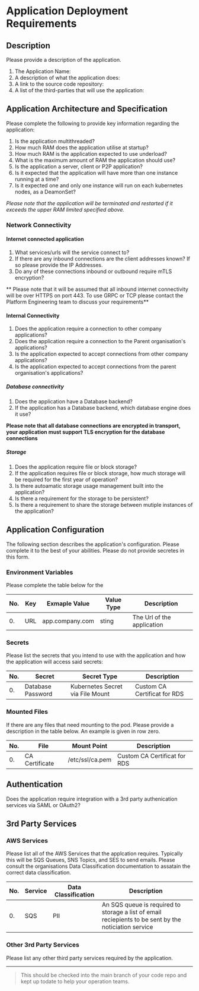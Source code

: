 # Application Deployment Requirements

## Description
Please provide a description of the application.
1. The Application Name: 
2. A description of what the application does: 
3. A link to the source code repository:
4. A list of the third-parties that will use the application:

## Application Architecture and Specification
Please complete the following to provide key information regarding the application:

1. Is the application multithreaded?
2. How much RAM does the application utilise at startup?
3. How much RAM is the application expected to use underload?
4. What is the maximum amount of RAM the application should use?
5. Is the application a server, client or P2P application?
6. Is it expected that the application will have more than one instance running at a time?
7. Is it expected one and only one instance will run on each kubernetes nodes, as a DeamonSet?

_Please note that the application will be terminated and restarted if it exceeds the upper RAM limited specified above._

### Network Connectivity 

#### Internet connected application

1. What services/urls will the service connect to?
2. If there are any inbound connections are the client addresses known? If so please provide the IP Addresses.
3. Do any of these connections inbound or outbound require mTLS encryption?

** Please note that it will be assumed that all inbound internet connectivity will be over HTTPS on port 443. To use GRPC or TCP please contact the Platform Engineering team to discuss your requirements**

#### Internal Connectivity
1. Does the application require a connection to other company applications?
2. Does the application require a connection to the Parent organisation's applications?
3. Is the application expected to accept connections from other company applications?
4. Is the application expected to accept connections from the parent organisation's applications?

##### Database connectivity
1. Does the application have a Database backend?
2. If the application has a Database backend, which database engine does it use?

**Please note that all database connections are encrypted in transport, your application must support TLS encryption for the database connections**

##### Storage
1. Does the application require file or block storage?
2. If the application requires file or block storage, how much storage will be required for the first year of operation?
3. Is there autoamatic storage usage management built into the application?
4. Is there a requirement for the storage to be persistent? 
5. Is there a requirement to share the storage between mutiple instances of the application?


## Application Configuration
The following section describes the application's configuration. Please complete it to the best of your abilities. Please do not provide secretes in this form.

### Environment Variables
Please complete the table below for the 

| No. | Key   | Exmaple Value   | Value Type | Description                |
| --- | ----- | --------------- | ---------- | -------------------------- |
| 0.  | URL   | app.company.com | sting      | The Url of the application |

### Secrets
Please list the secrets that you intend to use with the application and how the application will access said secrets:

| No. | Secret            | Secret Type                      | Description                  |
| --- | ----------------  | -------------------------------- | ---------------------------- |  
| 0.  | Database Password | Kubernetes Secret via File Mount | Custom CA Certificat for RDS |


### Mounted Files
If there are any files that need mounting to the pod. Please provide a description in the table below. An example is given in row zero.

| No. | File           | Mount Point     | Description                  |
| --- | -------------- | --------------- | ---------------------------- |  
| 0.  | CA Certificate | /etc/ssl/ca.pem | Custom CA Certificat for RDS |


## Authentication
Does the application require integration with a 3rd party authenication services via SAML or OAuth2?

## 3rd Party Services

### AWS Services
Please list all of the AWS Services that the applcation requires. Typically this will be SQS Queues, SNS Topics, and SES to send emails. Please consult the organisations Data Classification documentation to assatain the correct data classification.


| No. | Service   | Data Classification   |  Description                |
| --- | --------- | -------------------   |  -------------------------- |
| 0.  | SQS       | PII                   |  An SQS queue is required to storage a list of email reciepients to be sent by the noticiation service |

### Other 3rd Party Services
Please list any other third party services required by the application. 


<p>

---

> This should be checked into the main branch of your code repo and kept up todate to help your operation teams.
